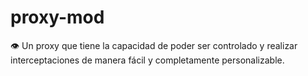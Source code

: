 # proxy-mod
👁️ Un proxy que tiene la capacidad de poder ser controlado y realizar interceptaciones de manera fácil y completamente personalizable.
